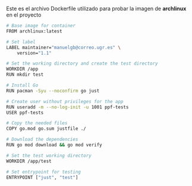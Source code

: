Este es el archivo Dockerfile utilizado para probar la imagen de **archlinux** en el proyecto

```Bash
# Base image for container
FROM archlinux:latest

# Set label
LABEL maintainer="manuelgb@correo.ugr.es" \
    version="1.1"

# Set the working directory and create the test directory
WORKDIR /app
RUN mkdir test

# Install Go
RUN pacman -Syu --noconfirm go just

# Create user without privileges for the app
RUN useradd -m --no-log-init -u 1001 ppf-tests
USER ppf-tests

# Copy the needed files
COPY go.mod go.sum justfile ./

# Download the dependencies
RUN go mod download && go mod verify

# Set the test working directory
WORKDIR /app/test

# Set entrypoint for testing
ENTRYPOINT ["just", "test"]
```
